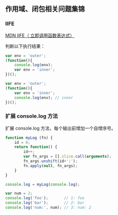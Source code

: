 ## 作用域、闭包相关问题集锦

### IIFE

[MDN IIFE（ 立即调用函数表达式）](https://developer.mozilla.org/zh-CN/docs/Glossary/%E7%AB%8B%E5%8D%B3%E6%89%A7%E8%A1%8C%E5%87%BD%E6%95%B0%E8%A1%A8%E8%BE%BE%E5%BC%8F)

判断以下执行结果：

```javascript
var env = 'outer';
(function(){
    console.log(env);
    var env = 'inner';
})();
```

```javascript
var env = 'outer';
(function(){
    var env = 'inner';
    console.log(env); // inner
})();
```

### 扩展 console.log 方法

扩展 console.log 方法，每个输出前增加一个自增序号。

```javascript
function myLog (fn) {
    id = 0;
    return function() {
        id++;
        var fn_args = [].slice.call(arguments);
        fn_args.unshift(id+':');
        fn.apply(null, fn_args);
    }
}

console.log = myLog(console.log);

var num = 2;
console.log('foo');       // 1: foo
console.log('bar');       // 2: bar
console.log('num:', num); // 3: num: 2
```
